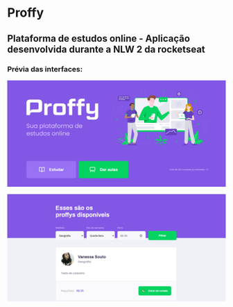 # Proffy
## Plataforma de estudos online - Aplicação desenvolvida durante a NLW 2 da rocketseat

### Prévia das interfaces:

![index](https://github.com/vansoufer/nlw_proffy/blob/master/proffys-home.png)

![index](https://github.com/vansoufer/nlw_proffy/blob/master/study.png)
